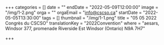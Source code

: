 +++
categories = []
date = ""
endDate = "2022-05-09T12:00:00"
image = "/img/1-2.png"
orga = ""
orgaEmail = "info@cscso.ca"
startDate = "2022-05-05T13:30:00"
tags = []
thumbnail = "/img/1-1.png"
title = "05 05 2022 Congrès du CSCSO"
translationKey = "2022Convention"
where = "aesars, Windsor 377, promenade Riverside Est Windsor (Ontario) N9A 7H7"

+++

